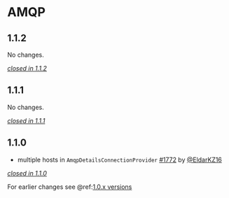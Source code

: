 # AMQP

## 1.1.2

No changes.

[*closed in 1.1.2*](https://github.com/akka/alpakka/issues?q=is%3Aclosed+milestone%3A1.1.2+label%3Ap%3Aamqp)

## 1.1.1

No changes.

[*closed in 1.1.1*](https://github.com/akka/alpakka/issues?q=is%3Aclosed+milestone%3A1.1.1+label%3Ap%3Aamqp)


## 1.1.0

- multiple hosts in `AmqpDetailsConnectionProvider` [#1772](https://github.com/akka/alpakka/issues/1772) by [@EldarKZ16](https://github.com/EldarKZ16)

[*closed in 1.1.0*](https://github.com/akka/alpakka/issues?q=is%3Aclosed+milestone%3A1.1.0+label%3Ap%3Aamqp)

For earlier changes see @ref:[1.0.x versions](../1.0.x/amqp.md)
